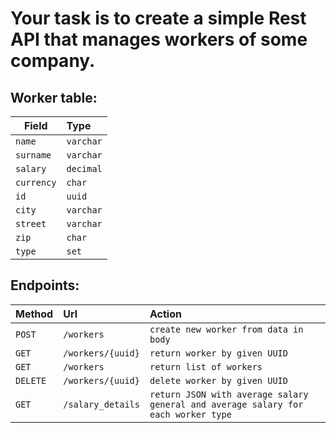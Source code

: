 # Your task is to create a simple Rest API that manages workers of some company.

## Worker table:

| Field         | Type          |
| ------------- |:------------- |
| ``name``      | ``varchar``   |
| ``surname``   | ``varchar``   |
| ``salary``    | ``decimal``   |
| ``currency``  | ``char``      |
| ``id``        | ``uuid``      |
| ``city``      | ``varchar``   |
| ``street``    | ``varchar``   |
| ``zip``       |  ``char``     |
| ``type``      | ``set``       |

## Endpoints:

| Method     | Url                 | Action                                                                              |
| ---------- |:------------------- |:----------------------------------------------------------------------------------- |
| ``POST``   | ``/workers``        | ``create new worker from data in body``                                             |
| ``GET``    | ``/workers/{uuid}`` | ``return worker by given UUID``                                                     |
| ``GET``    | ``/workers``        | ``return list of workers``                                                          |
| ``DELETE`` | ``/workers/{uuid}`` | ``delete worker by given UUID``                                                     |
| ``GET``    | ``/salary_details`` | ``return JSON with average salary general and average salary for each worker type`` |